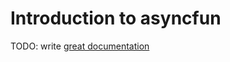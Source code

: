 # Introduction to asyncfun

TODO: write [great documentation](http://jacobian.org/writing/what-to-write/)
